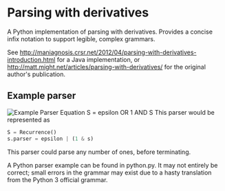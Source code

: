 # Parsing with derivatives
A Python implementation of parsing with derivatives. Provides a concise infix notation to support legible, complex grammars.

See http://maniagnosis.crsr.net/2012/04/parsing-with-derivatives-introduction.html for a Java implementation, or http://matt.might.net/articles/parsing-with-derivatives/ for the original author's publication.

## Example parser
![Example Parser Equation S = epsilon OR 1 AND S](https://latex.codecogs.com/png.latex?\dpi{150}&space;\huge&space;S&space;=&space;\epsilon&space;|&space;1&space;\cdot&space;S)
This parser would be represented as 
```python
S = Recurrence()
s.parser = epsilon | (1 & s)
```

This parser could parse any number of ones, before terminating.

A Python parser example can be found in python.py. It may not entirely be correct; small errors in the grammar may exist due to a hasty translation from the Python 3 official grammar.  
